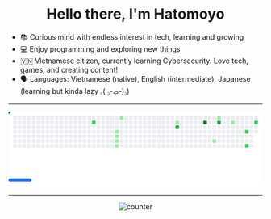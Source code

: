<h1 align="center">Hello there, I'm Hatomoyo</h1>

- 📚 Curious mind with endless interest in tech, learning and growing
- 💻 Enjoy programming and exploring new things   
- 🇻🇳 Vietnamese citizen, currently learning Cybersecurity. Love tech, games, and creating content!  
- 🗣️ Languages: Vietnamese (native), English (intermediate), Japanese (learning but kinda lazy ‎꜀( ꜆-ࡇ-)꜆)

---
<picture>
  <source media="(prefers-color-scheme: dark)" srcset="images/breakout-dark.svg" />
  <source media="(prefers-color-scheme: light)" srcset="images/breakout-light.svg" />
  <img alt="Breakout Game" src="images/breakout-light.svg" />
</picture>

---
<p align="center">
  <img src="https://count.getloli.com/get/@Hatomoyo2721?theme=rule34" alt="counter" />
</p>
